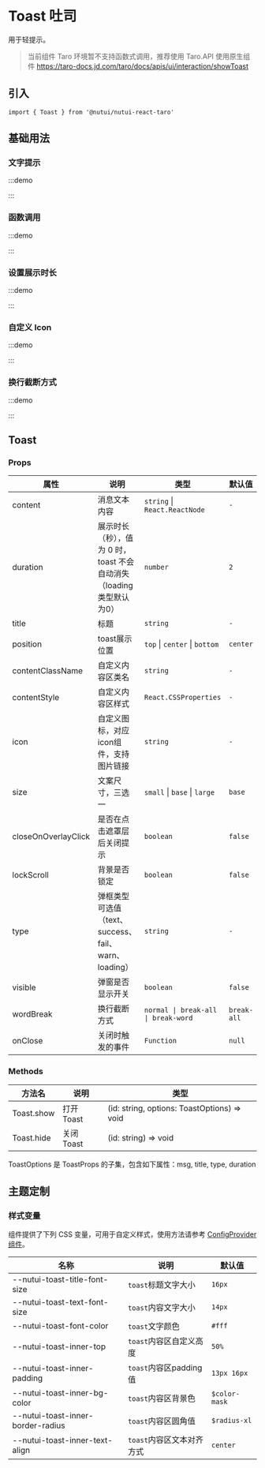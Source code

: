 # Toast 吐司

用于轻提示。

> 当前组件 Taro 环境暂不支持函数式调用，推荐使用 Taro.API 使用原生组件 https://taro-docs.jd.com/taro/docs/apis/ui/interaction/showToast

## 引入

```tsx
import { Toast } from '@nutui/nutui-react-taro'
```

## 基础用法

### 文字提示

:::demo

<CodeBlock src='taro/demo1.tsx'></CodeBlock>

:::

### 函数调用

:::demo

<CodeBlock src='taro/demo2.tsx'></CodeBlock>

:::

### 设置展示时长

:::demo

<CodeBlock src='taro/demo3.tsx'></CodeBlock>

:::

### 自定义 Icon

:::demo

<CodeBlock src='taro/demo4.tsx'></CodeBlock>

:::

### 换行截断方式

:::demo

<CodeBlock src='taro/demo5.tsx'></CodeBlock>

:::

## Toast

### Props

| 属性 | 说明 | 类型 | 默认值 |
| --- | --- | --- | --- |
| content | 消息文本内容 | `string` \| `React.ReactNode` | `-` |
| duration | 展示时长（秒），值为 0 时，toast 不会自动消失（loading类型默认为0） | `number` | `2` |
| title | 标题 | `string` | `-` |
| position | toast展示位置 | `top` \| `center` \| `bottom` | `center` |
| contentClassName | 自定义内容区类名 | `string` | `-` |
| contentStyle | 自定义内容区样式 | `React.CSSProperties` | `-` |
| icon | 自定义图标，对应icon组件，支持图片链接 | `string` | `-` |
| size | 文案尺寸，三选一 | `small` \| `base` \| `large` | `base` |
| closeOnOverlayClick | 是否在点击遮罩层后关闭提示 | `boolean` | `false` |
| lockScroll | 背景是否锁定 | `boolean` | `false` |
| type | 弹框类型 可选值（text、success、fail、warn、loading） | `string` | `-` |
| visible | 弹窗是否显示开关 | `boolean` | `false` |
| wordBreak | 换行截断方式 | `normal \| break-all \| break-word ` | `break-all` |
| onClose | 关闭时触发的事件 | `Function` | `null` |

### Methods

| 方法名 | 说明 | 类型 |
| --- | --- | --- |
| Toast.show | 打开 Toast | (id: string, options: ToastOptions) => void |
| Toast.hide | 关闭 Toast | (id: string) => void |

ToastOptions 是 ToastProps 的子集，包含如下属性：msg, title, type, duration

## 主题定制

### 样式变量

组件提供了下列 CSS 变量，可用于自定义样式，使用方法请参考 [ConfigProvider 组件](#/zh-CN/component/configprovider)。

| 名称 | 说明 | 默认值 |
| --- | --- | --- |
| \--nutui-toast-title-font-size | `toast`标题文字大小 | `16px` |
| \--nutui-toast-text-font-size | `toast`内容文字大小 | `14px` |
| \--nutui-toast-font-color | `toast`文字颜色 | `#fff` |
| \--nutui-toast-inner-top | `toast`内容区自定义高度 | `50%` |
| \--nutui-toast-inner-padding | `toast`内容区padding值 | `13px 16px` |
| \--nutui-toast-inner-bg-color | `toast`内容区背景色 | `$color-mask` |
| \--nutui-toast-inner-border-radius | `toast`内容区圆角值 | `$radius-xl` |
| \--nutui-toast-inner-text-align | `toast`内容区文本对齐方式 | `center` |
